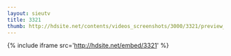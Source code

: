 ```yaml
---
layout: sieutv
title: 3321
thumb: http://hdsite.net/contents/videos_screenshots/3000/3321/preview_360p.mp4.jpg
---
```

{% include iframe src='http://hdsite.net/embed/3321' %}
 
